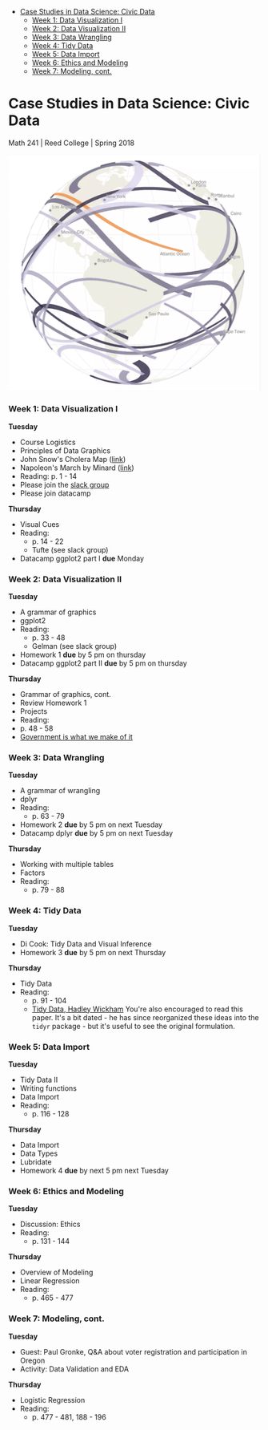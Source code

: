 
-   [Case Studies in Data Science: Civic Data](#case-studies-in-data-science-civic-data)
    -   [Week 1: Data Visualization I](#week-1-data-visualization-i)
    -   [Week 2: Data Visualization II](#week-2-data-visualization-ii)
    -   [Week 3: Data Wrangling](#week-3-data-wrangling)
    -   [Week 4: Tidy Data](#week-4-tidy-data)
    -   [Week 5: Data Import](#week-5-data-import)
    -   [Week 6: Ethics and Modeling](#week-6-ethics-and-modeling)
    -   [Week 7: Modeling, cont.](#week-7-modeling-cont.)

Case Studies in Data Science: Civic Data
========================================

Math 241 | Reed College | Spring 2018

![](figs/eclipse.png)

### Week 1: Data Visualization I

**Tuesday**

-   Course Logistics
-   Principles of Data Graphics
-   John Snow's Cholera Map ([link](https://upload.wikimedia.org/wikipedia/commons/2/27/Snow-cholera-map-1.jpg))
-   Napoleon's March by Minard ([link](https://upload.wikimedia.org/wikipedia/commons/2/29/Minard.png))
-   Reading: p. 1 - 14
-   Please join the [slack group](https://join.slack.com/t/ds-civic-data/signup)
-   Please join datacamp

**Thursday**

-   Visual Cues
-   Reading:
    -   p. 14 - 22
    -   Tufte (see slack group)
-   Datacamp ggplot2 part I **due** Monday

### Week 2: Data Visualization II

**Tuesday**

-   A grammar of graphics
-   ggplot2
-   Reading:
    -   p. 33 - 48
    -   Gelman (see slack group)
-   Homework 1 **due** by 5 pm on thursday
-   Datacamp ggplot2 part II **due** by 5 pm on thursday

**Thursday**

-   Grammar of graphics, cont.
-   Review Homework 1
-   Projects
-   Reading:
-   p. 48 - 58
-   [Government is what we make of it](https://medium.com/civic-technology/government-is-what-you-make-of-it-d836a6a9353d)

### Week 3: Data Wrangling

**Tuesday**

-   A grammar of wrangling
-   dplyr
-   Reading:
    -   p. 63 - 79
-   Homework 2 **due** by 5 pm on next Tuesday
-   Datacamp dplyr **due** by 5 pm on next Tuesday

**Thursday**

-   Working with multiple tables
-   Factors
-   Reading:
    -   p. 79 - 88

### Week 4: Tidy Data

**Tuesday**

-   Di Cook: Tidy Data and Visual Inference
-   Homework 3 **due** by 5 pm on next Thursday

**Thursday**

-   Tidy Data
-   Reading:
    -   p. 91 - 104
    -   [Tidy Data, Hadley Wickham](http://vita.had.co.nz/papers/tidy-data.pdf) You're also encouraged to read this paper. It's a bit dated - he has since reorganized these ideas into the `tidyr` package - but it's useful to see the original formulation.

### Week 5: Data Import

**Tuesday**

-   Tidy Data II
-   Writing functions
-   Data Import
-   Reading:
    -   p. 116 - 128

**Thursday**

-   Data Import
-   Data Types
-   Lubridate
-   Homework 4 **due** by next 5 pm next Tuesday

### Week 6: Ethics and Modeling

**Tuesday**

-   Discussion: Ethics
-   Reading:
    -   p. 131 - 144

**Thursday**

-   Overview of Modeling
-   Linear Regression
-   Reading:
    -   p. 465 - 477

### Week 7: Modeling, cont.

**Tuesday**

-   Guest: Paul Gronke, Q&A about voter registration and participation in Oregon
-   Activity: Data Validation and EDA

**Thursday**

-   Logistic Regression
-   Reading:
    -   p. 477 - 481, 188 - 196
